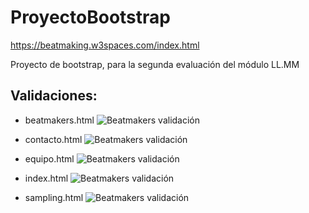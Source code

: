 # ProyectoBootstrap

https://beatmaking.w3spaces.com/index.html

Proyecto de bootstrap, para la segunda evaluación del módulo LL.MM


## Validaciones:

- beatmakers.html
![Beatmakers validación](https://github.com/illoneddy/ProyectoBootstrap/blob/main/validaciones/beatmakers.PNG)

- contacto.html
![Beatmakers validación](https://github.com/illoneddy/ProyectoBootstrap/blob/main/validaciones/contacto.PNG)

- equipo.html
![Beatmakers validación](https://github.com/illoneddy/ProyectoBootstrap/blob/main/validaciones/equipo.PNG)

- index.html
![Beatmakers validación](https://github.com/illoneddy/ProyectoBootstrap/blob/main/validaciones/index.PNG)

- sampling.html
![Beatmakers validación](https://github.com/illoneddy/ProyectoBootstrap/blob/main/validaciones/Sampling.PNG)


